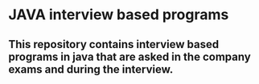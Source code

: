 # JAVA interview based programs
## This repository contains interview based programs in java that are asked in the company exams and during the interview.
